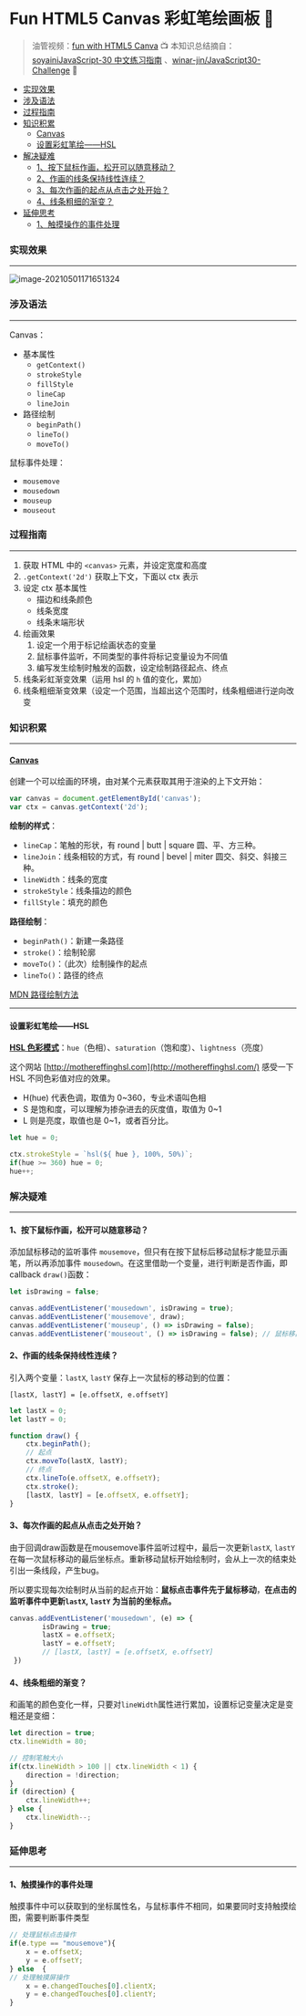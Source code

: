 # Fun HTML5 Canvas 彩虹笔绘画板 🎨

> 油管视频：[fun with HTML5 Canva](https://www.youtube.com/watch?v=8ZGAzJ0drl0) 📺
> 本知识总结摘自：[soyainiJavaScript-30 中文练习指南](https://github.com/soyaine/JavaScript30) 、[winar-jin/JavaScript30-Challenge](https://github.com/winar-jin/JavaScript30-Challenge) 🦥



* [实现效果](#实现效果)
* [涉及语法](#涉及语法)
* [过程指南](#过程指南)
* [知识积累](#知识积累)
  * [<a href="https://developer\.mozilla\.org/zh\-CN/docs/Web/API/Canvas\_API" rel="nofollow">Canvas</a>](#canvas)
  * [设置彩虹笔绘——HSL](#设置彩虹笔绘hsl)
* [解决疑难](#解决疑难)
  * [1、按下鼠标作画，松开可以随意移动？](#1按下鼠标作画松开可以随意移动)
  * [2、作画的线条保持线性连续？](#2作画的线条保持线性连续)
  * [3、每次作画的起点从点击之处开始？](#3每次作画的起点从点击之处开始)
  * [4、线条粗细的渐变？](#4线条粗细的渐变)
* [延伸思考](#延伸思考)
  * [1、触摸操作的事件处理](#1触摸操作的事件处理)

### 实现效果

---

![image-20210501171651324](https://picgo-bed-1305701422.cos.ap-shanghai.myqcloud.com/picgo/20210501171651.png)



### 涉及语法

---

Canvas：

- 基本属性
  - `getContext()`
  - `strokeStyle`
  - `fillStyle`
  - `lineCap`
  - `lineJoin`
- 路径绘制
  - `beginPath()`
  - `lineTo()`
  - `moveTo()`

鼠标事件处理：

- `mousemove`
- `mousedown`
- `mouseup`
- `mouseout`



### 过程指南

---

1. 获取 HTML 中的 `<canvas>` 元素，并设定宽度和高度
2. `.getContext('2d')` 获取上下文，下面以 ctx 表示
3. 设定 ctx 基本属性
   - 描边和线条颜色
   - 线条宽度
   - 线条末端形状
4. 绘画效果
   1. 设定一个用于标记绘画状态的变量
   2. 鼠标事件监听，不同类型的事件将标记变量设为不同值
   3. 编写发生绘制时触发的函数，设定绘制路径起点、终点
5. 线条彩虹渐变效果（运用 hsl 的 `h` 值的变化，累加）
6. 线条粗细渐变效果（设定一个范围，当超出这个范围时，线条粗细进行逆向改变



### 知识积累

---

#### [Canvas](https://developer.mozilla.org/zh-CN/docs/Web/API/Canvas_API)

创建一个可以绘画的环境，由对某个元素获取其用于渲染的上下文开始：

```js
var canvas = document.getElementById('canvas');
var ctx = canvas.getContext('2d');
```

**绘制的样式**：

- `lineCap`：笔触的形状，有 round | butt | square 圆、平、方三种。
- `lineJoin`：线条相较的方式，有 round | bevel | miter 圆交、斜交、斜接三种。
- `lineWidth`：线条的宽度
- `strokeStyle`：线条描边的颜色
- `fillStyle`：填充的颜色

**路径绘制**：

- `beginPath()`：新建一条路径
- `stroke()`：绘制轮廓
- `moveTo()`：（此次）绘制操作的起点
- `lineTo()`：路径的终点

[MDN 路径绘制方法](https://developer.mozilla.org/zh-CN/docs/Web/API/Canvas_API/Tutorial/Drawing_shapes#%E7%BB%98%E5%88%B6%E8%B7%AF%E5%BE%84)



<hr>

#### 设置彩虹笔绘——HSL

[**HSL 色彩模式**](https://baike.baidu.com/item/HSL/1443144)：`hue`（色相）、`saturation`（饱和度）、`lightness`（亮度）

这个网站 [http://mothereffinghsl.com](http://mothereffinghsl.com/) 感受一下 HSL 不同色彩值对应的效果。

- H(hue) 代表色调，取值为 0~360，专业术语叫色相
- S 是饱和度，可以理解为掺杂进去的灰度值，取值为 0~1
- L 则是亮度，取值也是 0~1，或者百分比。

```js
let hue = 0;

ctx.strokeStyle = `hsl(${ hue }, 100%, 50%)`;	
if(hue >= 360) hue = 0;
hue++;
```



### 解决疑难

---

#### 1、按下鼠标作画，松开可以随意移动？

添加鼠标移动的监听事件 `mousemove`，但只有在按下鼠标后移动鼠标才能显示画笔，所以再添加事件 `mousedown`。在这里借助一个变量，进行判断是否作画，即callback `draw()`函数：

```js
let isDrawing = false;

canvas.addEventListener('mousedown', isDrawing = true);
canvas.addEventListener('mousemove', draw);
canvas.addEventListener('mouseup', () => isDrawing = false);
canvas.addEventListener('mouseout', () => isDrawing = false); // 鼠标移出画布范围时
```

#### 2、作画的线条保持线性连续？

引入两个变量：`lastX`, `lastY` 保存上一次鼠标的移动到的位置：

`[lastX, lastY] = [e.offsetX, e.offsetY]`

```js
let lastX = 0;
let lastY = 0;

function draw() {
    ctx.beginPath();
    // 起点
    ctx.moveTo(lastX, lastY);
    // 终点
    ctx.lineTo(e.offsetX, e.offsetY);
    ctx.stroke();
    [lastX, lastY] = [e.offsetX, e.offsetY];	
}
```

#### 3、每次作画的起点从点击之处开始？

由于回调draw函数是在mousemove事件监听过程中，最后一次更新`lastX`, `lastY` 在每一次鼠标移动的最后坐标点。重新移动鼠标开始绘制时，会从上一次的结束处引出一条线段，产生bug。

所以要实现每次绘制时从当前的起点开始：**鼠标点击事件先于鼠标移动**，**在点击的监听事件中更新`lastX`, `lastY` 为当前的坐标点。**

```js
canvas.addEventListener('mousedown', (e) => {
        isDrawing = true;
        lastX = e.offsetX;
        lastY = e.offsetY;
        // [lastX, lastY] = [e.offsetX, e.offsetY]
 })
```

#### 4、线条粗细的渐变？

和画笔的颜色变化一样，只要对`lineWidth`属性进行累加，设置标记变量决定是变粗还是变细：

```js
let direction = true;
ctx.lineWidth = 80;

// 控制笔触大小
if(ctx.lineWidth > 100 || ctx.lineWidth < 1) {
	direction = !direction;
} 
if (direction) {
	ctx.lineWidth++;
} else {
	ctx.lineWidth--;
}
```

### 延伸思考

---

#### 1、触摸操作的事件处理

触摸事件中可以获取到的坐标属性名，与鼠标事件不相同，如果要同时支持触摸绘图，需要判断事件类型

```js
// 处理鼠标点击操作
if(e.type == "mousemove"){
	x = e.offsetX;
	y = e.offsetY;
} else  {
// 处理触摸屏操作
	x = e.changedTouches[0].clientX;
	y = e.changedTouches[0].clientY;
}
```


